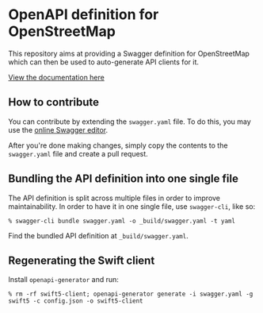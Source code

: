 # OpenAPI definition for OpenStreetMap

This repository aims at providing a Swagger definition for OpenStreetMap
which can then be used to auto-generate API clients for it.

[View the documentation here][1]

## How to contribute

You can contribute by extending the `swagger.yaml` file. To do this, you may
use the [online Swagger editor][2].

After you're done making changes, simply copy the contents to the `swagger.yaml`
file and create a pull request.

## Bundling the API definition into one single file

The API definition is split across multiple files
in order to improve maintainability. In order to have
it in one single file, use `swagger-cli`, like so:

    % swagger-cli bundle swagger.yaml -o _build/swagger.yaml -t yaml

Find the bundled API definition at `_build/swagger.yaml`.

## Regenerating the Swift client

Install `openapi-generator` and run:

    % rm -rf swift5-client; openapi-generator generate -i swagger.yaml -g swift5 -c config.json -o swift5-client

[1]: https://wtimme.github.io/openstreetmap-openapi/
[2]: https://editor.swagger.io/?url=https://wtimme.github.io/osm-swagger/swagger.yaml
